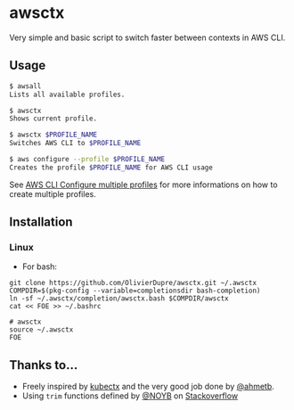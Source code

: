# awsctx
Very simple and basic script to switch faster between contexts in AWS CLI.

## Usage
```bash
$ awsall
Lists all available profiles.

$ awsctx 
Shows current profile.

$ awsctx $PROFILE_NAME
Switches AWS CLI to $PROFILE_NAME

$ aws configure --profile $PROFILE_NAME
Creates the profile $PROFILE_NAME for AWS CLI usage
```
See [AWS CLI Configure multiple profiles](https://docs.aws.amazon.com/cli/latest/userguide/cli-chap-configure.html#cli-quick-configuration-multi-profiles) for more informations on how to create multiple profiles.

## Installation
### Linux
* For bash:
```
git clone https://github.com/OlivierDupre/awsctx.git ~/.awsctx
COMPDIR=$(pkg-config --variable=completionsdir bash-completion)
ln -sf ~/.awsctx/completion/awsctx.bash $COMPDIR/awsctx
cat << FOE >> ~/.bashrc

# awsctx
source ~/.awsctx
FOE
```

## Thanks to...
* Freely inspired by [kubectx](https://kubectx.dev/) and the very good job done by [@ahmetb](https://github.com/ahmetb).
* Using `trim` functions defined by [@NOYB](https://stackoverflow.com/users/5145161/noyb) on [Stackoverflow](https://stackoverflow.com/a/43725798/2003148)